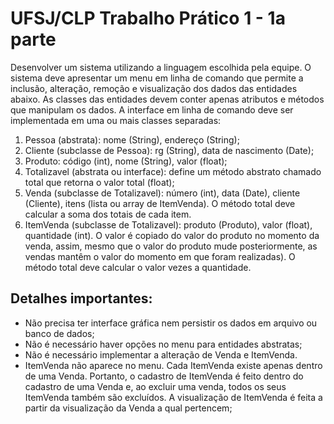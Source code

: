 # UFSJ/CLP Trabalho Prático 1 - 1a parte

Desenvolver um sistema utilizando a linguagem escolhida pela equipe. O sistema deve apresentar um menu em linha de comando que permite a inclusão, alteração, remoção e visualização dos dados das entidades abaixo. As classes das entidades devem conter apenas atributos e métodos que manipulam os dados. A interface em linha de comando deve ser implementada em uma ou mais classes separadas:

1. Pessoa (abstrata): nome (String), endereço (String);
2. Cliente (subclasse de Pessoa): rg (String), data de nascimento (Date);
3. Produto: código (int), nome (String), valor (float);
4. Totalizavel (abstrata ou interface): define um método abstrato chamado total que retorna o valor total (float);
5. Venda (subclasse de Totalizavel): número (int), data (Date), cliente (Cliente), itens (lista ou array de ItemVenda). O método total deve calcular a soma dos totais de cada item.
6. ItemVenda (subclasse de Totalizavel): produto (Produto), valor (float), quantidade (int). O valor é copiado do valor do produto no momento da venda, assim, mesmo que o valor do produto mude posteriormente, as vendas mantêm o valor do momento em que foram realizadas). O método total deve calcular o valor vezes a quantidade.

## Detalhes importantes:

* Não precisa ter interface gráfica nem persistir os dados em arquivo ou banco de dados;
* Não é necessário haver opções no menu para entidades abstratas;
* Não é necessário implementar a alteração de Venda e ItemVenda.
* ItemVenda não aparece no menu. Cada ItemVenda existe apenas dentro de uma Venda. Portanto, o cadastro de ItemVenda é feito dentro do cadastro de uma Venda e, ao excluir uma venda, todos os seus ItemVenda também são excluídos. A visualização de ItemVenda é feita a partir da visualização da Venda a qual pertencem;